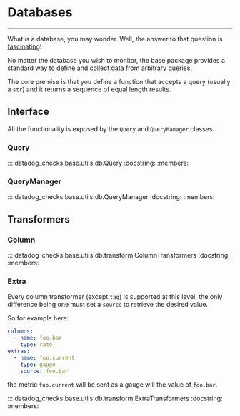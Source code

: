 # Databases

-----

What _is_ a database, you may wonder. Well, the answer to that question is [fascinating](https://lmgtfy.com/?q=What+is+a+database%3F&iie=1)!

No matter the database you wish to monitor, the base package provides a standard way to define and collect data from arbitrary queries.

The core premise is that you define a function that accepts a query (usually a `str`) and it returns a sequence of equal length results.

## Interface

All the functionality is exposed by the `Query` and `QueryManager` classes.

### Query

::: datadog_checks.base.utils.db.Query
    :docstring:
    :members:

### QueryManager

::: datadog_checks.base.utils.db.QueryManager
    :docstring:
    :members:

## Transformers

### Column

::: datadog_checks.base.utils.db.transform.ColumnTransformers
    :docstring:
    :members:

### Extra

Every column transformer (except `tag`) is supported at this level, the only difference being one must set a `source` to retrieve the desired value.

So for example here:

```yaml
columns:
  - name: foo.bar
    type: rate
extras:
  - name: foo.current
    type: gauge
    source: foo.bar
```

the metric `foo.current` will be sent as a gauge will the value of `foo.bar`.

::: datadog_checks.base.utils.db.transform.ExtraTransformers
    :docstring:
    :members:
